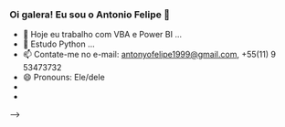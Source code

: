 ### Oi galera! Eu sou o Antonio Felipe 👋



- 🔭 Hoje eu trabalho com VBA e Power BI ...
- 🌱 Estudo Python ...
- 📫 Contate-me no e-mail: antonyofelipe1999@gmail.com, +55(11) 9 53473732
- 😄 Pronouns: Ele/dele
-
- 
-->
